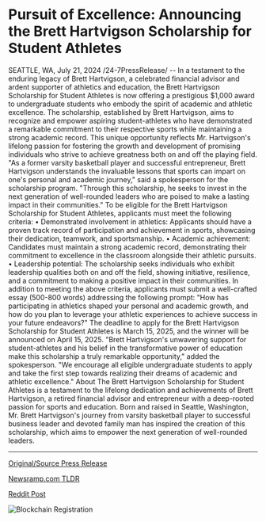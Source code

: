 # Pursuit of Excellence: Announcing the Brett Hartvigson Scholarship for Student Athletes

SEATTLE, WA, July 21, 2024 /24-7PressRelease/ -- In a testament to the enduring legacy of Brett Hartvigson, a celebrated financial advisor and ardent supporter of athletics and education, the Brett Hartvigson Scholarship for Student Athletes is now offering a prestigious $1,000 award to undergraduate students who embody the spirit of academic and athletic excellence.  The scholarship, established by Brett Hartvigson, aims to recognize and empower aspiring student-athletes who have demonstrated a remarkable commitment to their respective sports while maintaining a strong academic record. This unique opportunity reflects Mr. Hartvigson's lifelong passion for fostering the growth and development of promising individuals who strive to achieve greatness both on and off the playing field.  "As a former varsity basketball player and successful entrepreneur, Brett Hartvigson understands the invaluable lessons that sports can impart on one's personal and academic journey," said a spokesperson for the scholarship program. "Through this scholarship, he seeks to invest in the next generation of well-rounded leaders who are poised to make a lasting impact in their communities."  To be eligible for the Brett Hartvigson Scholarship for Student Athletes, applicants must meet the following criteria:  •	Demonstrated involvement in athletics: Applicants should have a proven track record of participation and achievement in sports, showcasing their dedication, teamwork, and sportsmanship. •	Academic achievement: Candidates must maintain a strong academic record, demonstrating their commitment to excellence in the classroom alongside their athletic pursuits. •	Leadership potential: The scholarship seeks individuals who exhibit leadership qualities both on and off the field, showing initiative, resilience, and a commitment to making a positive impact in their communities.  In addition to meeting the above criteria, applicants must submit a well-crafted essay (500-800 words) addressing the following prompt: "How has participating in athletics shaped your personal and academic growth, and how do you plan to leverage your athletic experiences to achieve success in your future endeavors?"  The deadline to apply for the Brett Hartvigson Scholarship for Student Athletes is March 15, 2025, and the winner will be announced on April 15, 2025.  "Brett Hartvigson's unwavering support for student-athletes and his belief in the transformative power of education make this scholarship a truly remarkable opportunity," added the spokesperson. "We encourage all eligible undergraduate students to apply and take the first step towards realizing their dreams of academic and athletic excellence."  About The Brett Hartvigson Scholarship for Student Athletes is a testament to the lifelong dedication and achievements of Brett Hartvigson, a retired financial advisor and entrepreneur with a deep-rooted passion for sports and education. Born and raised in Seattle, Washington, Mr. Brett Hartvigson's journey from varsity basketball player to successful business leader and devoted family man has inspired the creation of this scholarship, which aims to empower the next generation of well-rounded leaders. 

---

[Original/Source Press Release](https://www.24-7pressrelease.com/press-release/512718/pursuit-of-excellence-announcing-the-brett-hartvigson-scholarship-for-student-athletes)
                    

[Newsramp.com TLDR](None) 



[Reddit Post](https://www.reddit.com/r/newsramp/comments/1e8gnz3/brett_hartvigson_scholarship_1000_award_for/) 



![Blockchain Registration](https://cdn.newsramp.app/24-7PressRelease/qrcode/247/21/odorv9ma.webp)